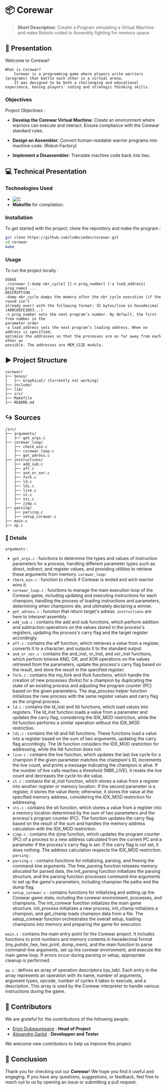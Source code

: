 # 📦 Corewar

> **Short Description**: Creatin a Program simulating a Virtual Machine and make Robots coded in Assembly fighting for memory space.

## 📖 Presentation

Welcome to Corewar!

    What is Corewar?
        Corewar is a programming game where players write warriors (programs) that battle each other in a virtual arena.
        It was designed to be both a challenging and educational experience, honing players' coding and strategic thinking skills.

### Objectives

Project Objectives :

- **Develop the Corewar Virtual Machine**:
        Create an environment where warriors can execute and interact.
        Ensure compliance with the Corewar standard rules.

- **Design an Assembler**:
        Convert human-readable warrior programs into machine code. (Robot-Factory)

- **Implement a Disassembler**:
        Translate machine code back into hex.


## 💻 Technical Presentation

### Technologies Used

- ![C](https://img.shields.io/badge/C-00599C?style=for-the-badge&logo=c&logoColor=white)
- **Makefile** for compilation.

### Installation

To get started with the project, clone the repository and make the program :

```bash
git clone https://github.com/ludeciedev/corewar.git
cd corewar
make
```

### Usage

To run the project locally :
```
USAGE
./corewar [-dump nbr_cycle] [[-n prog_number] [-a load_address] prog_name] ...
DESCRIPTION
-dump nbr_cycle dumps the memory after the nbr_cycle execution (if the round isn’t
already over) with the following format: 32 bytes/line in hexadecimal (A0BCDEFE1DD3...)
-n prog_number sets the next program’s number. By default, the first free number in the
parameter order
-a load_address sets the next program’s loading address. When no address is specified,
optimize the addresses so that the processes are as far away from each other as
possible. The addresses are MEM_SIZE modulo.
```

## ▶️ Project Structure

```
corewar/
├── bonus/
│   ├── Graphical/ (Currently not working)
├── include/
├── lib/
├── src/
├── Makefile
├── README.md
```

## ↪️ Sources

```
/src/
├── arguments/
│   ├── get_args.c
├── corewar_loop/
│   ├── check_win.c
│   ├── corewar_loop.c
│   ├── get_adress.c
├── instructions/
│   ├── add_sub.c
│   ├── aff.c
│   ├── and_or_xor.c
│   ├── fork.c
│   ├── ld.c
│   ├── ldi.c
│   ├── live.c
│   ├── st.c
│   ├── sti.c
│   ├── zjmp.c
├── parsing/
│   ├── parsing.c
│   ├── setup_corewar.c
├── main.c
├── op.c
```
### 📜 Details

`arguments` :
- `get_args.c` : functions to determine the types and values of instruction parameters for a process, handling different parameter types such as direct, indirect, and register values, and providing utilities to retrieve these arguments from memory.
`corewar_loop`:
- `check_win.c` : function to check if Corewar is ended and wich warrior wins it.
- `corewar_loop.c` : functions to manage the main execution loop of the Corewar game, including updating and executing instructions for each champion, handling the process of loading instructions and parameters, determining when champions die, and ultimately declaring a winner.
- `get_adress.c` : function that return target's adress.
`instructions` are here to interpret assembly :
- `add_sub.c` : contains the add and sub functions, which perform addition and subtraction operations on the values stored in the process's registers, updating the process's carry flag and the target register accordingly.
- `aff.c` : contains the aff function, which retrieves a value from a register, converts it to a character, and outputs it to the standard output.
- `and_or_xor.c` : contains the and_inst, or_inst, and xor_inst functions, which perform bitwise AND, OR, and XOR operations on the values retrieved from the parameters, update the process's carry flag based on the result, and store the result in the specified register.
- `fork.c` : contains the my_fork and lfork functions, which handle the creation of new processes (forks) for a champion by duplicating the state of an existing process and adjusting the program counter (PC) based on the given parameters. The dup_process helper function initializes the new process with the same register values and carry flag as the original process.
- `ld.c` : contains the ld_inst and lld functions, which load values into registers. The ld_inst function loads a value from a parameter and updates the carry flag, considering the IDX_MOD restriction, while the lld function performs a similar operation without the IDX_MOD restriction.
- `ldi.c` : contains the ldi and lldi functions. These functions load a value into a register based on the sum of two arguments, updating the carry flag accordingly. The ldi function considers the IDX_MOD restriction for addressing, while the lldi function does not.
- `live.c` : contains the live function, which updates the last live cycle for a champion if the given parameter matches the champion's ID, increments the live count, and prints a message indicating the champion is alive. If the number of live calls reaches a threshold (NBR_LIVE), it resets the live count and decreases the cycle-to-die value.
- `st.c` : contains the st_inst function, which stores a value from a register into another register or memory location. If the second parameter is a register, it stores the value there; otherwise, it stores the value at the specified memory address, considering the IDX_MOD restriction for addressing.
- `sti.c` : contains the sti function, which stores a value from a register into a memory location determined by the sum of two parameters and the process's program counter (PC). The function updates the carry flag based on the result of the sum and handles the memory address calculation with the IDX_MOD restriction.
- `zjmp.c` : contains the zjmp function, which updates the program counter (PC) of a process to a new address calculated from the current PC and a parameter if the process's carry flag is set. If the carry flag is not set, it does nothing. The address calculation respects the IDX_MOD restriction.
`parsing` :
- `parsing.c` : contains functions for initializing, parsing, and freeing the command-line arguments. The free_parsing function releases memory allocated for parsed data, the init_parsing function initializes the parsing structure, and the parsing function processes command-line arguments to set up the game's parameters, including champion file paths and the dump flag.
- `setup_corewar.c` : contains functions for initializing and setting up the Corewar game state, including the corewar environment, processes, and champions. The init_corewar function initializes the main game structure, init_process initializes a new process, init_champ initializes a champion, and get_champ loads champion data from a file. The setup_corewar function orchestrates the overall setup, loading champions into memory and preparing the game for execution.

`main.c` : contains the main entry point for the Corewar project. It includes functions to print numbers and memory contents in hexadecimal format (my_putnbr_hex, hex_print, dump_mem), and the main function to parse command-line arguments, set up the corewar environment, and execute the main game loop. If errors occur during parsing or setup, appropriate cleanup is performed.

`op.c` : defines an array of operation descriptors (op_tab). Each entry in the array represents an operation with its name, number of arguments, argument types, opcode, number of cycles it takes to execute, and a description. This array is used by the Corewar interpreter to handle various instructions during the game.


## 👥 Contributors

We are grateful for the contributions of the following people:

- [Enzo Dubeaurepaire](https://github.com/EnzoDubeaurepaire) : **Head of Project**
- [Alexandre Garbé](https://github.com/ludecieldev) : **Developper and Tester**

We welcome new contributors to help us improve this project.

## 🎉 Conclusion

Thank you for checking out our **Corewar**! We hope you find it useful and engaging. If you have any questions, suggestions, or feedback, feel free to reach out to us by opening an issue or submitting a pull request.
